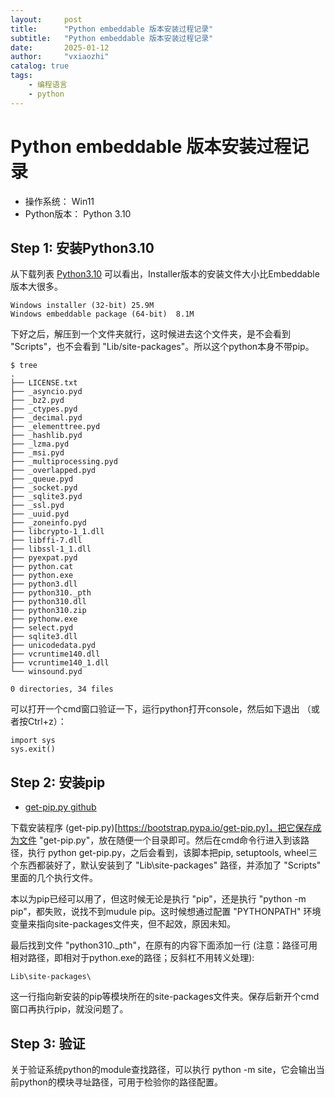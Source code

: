 ```yaml
---
layout:     post
title:      "Python embeddable 版本安装过程记录"
subtitle:   "Python embeddable 版本安装过程记录"
date:       2025-01-12
author:     "vxiaozhi"
catalog: true
tags:
    - 编程语言
    - python
---
```


# Python embeddable 版本安装过程记录

- 操作系统： Win11
- Python版本： Python 3.10


## Step 1: 安装Python3.10

从下载列表 [Python3.10](https://www.python.org/downloads/release/python-3100/) 可以看出，Installer版本的安装文件大小比Embeddable版本大很多。

```
Windows installer (32-bit) 25.9M
Windows embeddable package (64-bit)  8.1M
```

下好之后，解压到一个文件夹就行，这时候进去这个文件夹，是不会看到 "Scripts"，也不会看到 "Lib/site-packages"。所以这个python本身不带pip。 

```
$ tree
.
├── LICENSE.txt
├── _asyncio.pyd
├── _bz2.pyd
├── _ctypes.pyd
├── _decimal.pyd
├── _elementtree.pyd
├── _hashlib.pyd
├── _lzma.pyd
├── _msi.pyd
├── _multiprocessing.pyd
├── _overlapped.pyd
├── _queue.pyd
├── _socket.pyd
├── _sqlite3.pyd
├── _ssl.pyd
├── _uuid.pyd
├── _zoneinfo.pyd
├── libcrypto-1_1.dll
├── libffi-7.dll
├── libssl-1_1.dll
├── pyexpat.pyd
├── python.cat
├── python.exe
├── python3.dll
├── python310._pth
├── python310.dll
├── python310.zip
├── pythonw.exe
├── select.pyd
├── sqlite3.dll
├── unicodedata.pyd
├── vcruntime140.dll
├── vcruntime140_1.dll
└── winsound.pyd

0 directories, 34 files
```

可以打开一个cmd窗口验证一下，运行python打开console，然后如下退出 （或者按Ctrl+z）：

```
import sys
sys.exit() 
```

## Step 2: 安装pip

- [get-pip.py github](https://github.com/pypa/get-pip)

下载安装程序 (get-pip.py)[https://bootstrap.pypa.io/get-pip.py]，把它保存成为文件 "get-pip.py"，放在随便一个目录即可。然后在cmd命令行进入到该路径，执行 python get-pip.py，之后会看到，该脚本把pip, setuptools, wheel三个东西都装好了，默认安装到了 "Lib\site-packages\" 路径，并添加了 "Scripts\" 里面的几个执行文件。

本以为pip已经可以用了，但这时候无论是执行 "pip"，还是执行 "python -m pip"，都失败，说找不到mudule pip。这时候想通过配置 "PYTHONPATH" 环境变量来指向site-packages文件夹，但不起效，原因未知。

最后找到文件 "python310._pth"，在原有的内容下面添加一行 (注意：路径可用相对路径，即相对于python.exe的路径；反斜杠不用转义处理):

```
Lib\site-packages\
```

这一行指向新安装的pip等模块所在的site-packages文件夹。保存后新开个cmd窗口再执行pip，就没问题了。

## Step 3: 验证

关于验证系统python的module查找路径，可以执行 python -m site，它会输出当前python的模块寻址路径，可用于检验你的路径配置。
